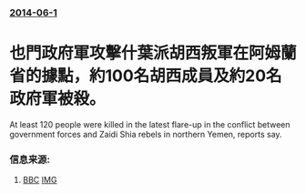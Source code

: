 ### [2014-06-1](/news/2014/06/1/index.md)

##### 
#  也門政府軍攻擊什葉派胡西叛軍在阿姆蘭省的據點，約100名胡西成員及約20名政府軍被殺。 

At least 120 people were killed in the latest flare-up in the conflict between government forces and Zaidi Shia rebels in northern Yemen, reports say.


### 信息来源:

1. [BBC](http://www.bbc.com/news/world-middle-east-27680900) [IMG](https://ichef.bbci.co.uk/news/1024/media/images/75273000/jpg/_75273732_75273727.jpg)
